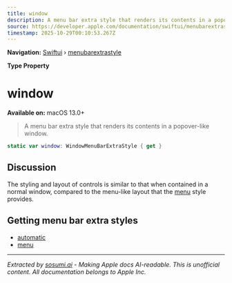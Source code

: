 ```yaml
---
title: window
description: A menu bar extra style that renders its contents in a popover-like window.
source: https://developer.apple.com/documentation/swiftui/menubarextrastyle/window
timestamp: 2025-10-29T00:10:53.267Z
---
```


**Navigation:** [Swiftui](/documentation/swiftui) › [menubarextrastyle](/documentation/swiftui/menubarextrastyle)

**Type Property**

# window

**Available on:** macOS 13.0+

> A menu bar extra style that renders its contents in a popover-like window.

```swift
static var window: WindowMenuBarExtraStyle { get }
```

## Discussion

The styling and layout of controls is similar to that when contained in a normal window, compared to the menu-like layout that the [menu](/documentation/swiftui/menubarextrastyle/menu) style provides.

## Getting menu bar extra styles

- [automatic](/documentation/swiftui/menubarextrastyle/automatic)
- [menu](/documentation/swiftui/menubarextrastyle/menu)

---

*Extracted by [sosumi.ai](https://sosumi.ai) - Making Apple docs AI-readable.*
*This is unofficial content. All documentation belongs to Apple Inc.*
